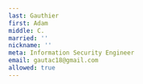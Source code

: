 ```yaml
---
last: Gauthier
first: Adam
middle: C.
married: ''
nickname: ''
meta: Information Security Engineer
email: gautac18@gmail.com
allowed: true
---
```

